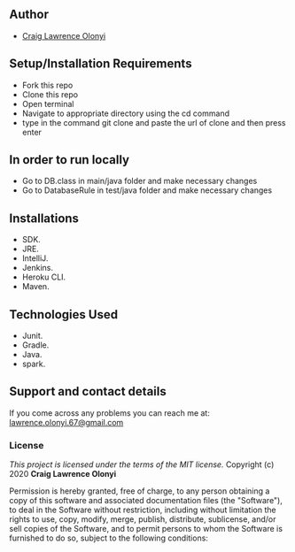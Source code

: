 
## Author
- [Craig Lawrence Olonyi](https://github.com/craig-ke)

## Setup/Installation Requirements
* Fork this repo
* Clone this repo 
* Open terminal
* Navigate to appropriate directory using the cd command
* type in the command git clone and paste the url of clone and then press enter 

## In order to run locally
* Go to DB.class in main/java folder and make necessary changes
* Go to DatabaseRule in test/java folder and make necessary changes

## Installations
* SDK.
* JRE.
* IntelliJ.
* Jenkins.
* Heroku CLI.
* Maven.

## Technologies Used
* Junit.
* Gradle.
* Java.
* spark.

## Support and contact details
If you come across any problems you can reach me at: lawrence.olonyi.67@gmail.com

### License
*This project is licensed under the terms of the MIT license.*
Copyright (c) 2020 **Craig Lawrence Olonyi**

Permission is hereby granted, free of charge, to any person obtaining a copy
of this software and associated documentation files (the "Software"), to deal
in the Software without restriction, including without limitation the rights
to use, copy, modify, merge, publish, distribute, sublicense, and/or sell
copies of the Software, and to permit persons to whom the Software is
furnished to do so, subject to the following conditions:
